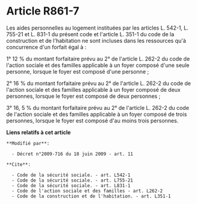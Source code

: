 # Article R861-7

Les aides personnelles au logement instituées par les articles L. 542-1, L. 755-21 et L. 831-1 du présent code et l'article
L. 351-1 du code de la construction et de l'habitation ne sont incluses dans les ressources qu'à concurrence d'un forfait
égal à : 

1° 12 % du montant forfaitaire prévu au 2° de l'article L. 262-2 du code de l'action sociale et des familles applicable à un
foyer composé d'une seule personne, lorsque le foyer est composé d'une personne ; 

2° 16 % du montant forfaitaire prévu au 2° de l'article L. 262-2 du code de l'action sociale et des familles applicable à un
foyer composé de deux personnes, lorsque le foyer est composé de deux personnes ; 

3° 16, 5 % du montant forfaitaire prévu au 2° de l'article L. 262-2 du code de l'action sociale et des familles applicable à
un foyer composé de trois personnes, lorsque le foyer est composé d'au moins trois personnes.

**Liens relatifs à cet article**

	**Modifié par**:

	  - Décret n°2009-716 du 18 juin 2009 - art. 11

	**Cite**:

	  - Code de la sécurité sociale. - art. L542-1
	  - Code de la sécurité sociale. - art. L755-21
	  - Code de la sécurité sociale. - art. L831-1
	  - Code de l'action sociale et des familles - art. L262-2
	  - Code de la construction et de l'habitation. - art. L351-1
